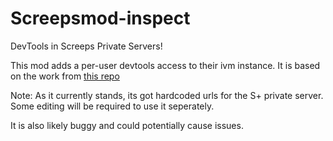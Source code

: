 # Screepsmod-inspect
DevTools in Screeps Private Servers!

This mod adds a per-user devtools access to their ivm instance. 
It is based on the work from [this repo](https://github.com/laverdet/screepsmod-inspector)

Note: As it currently stands, its got hardcoded urls for the S+ private server. 
Some editing will be required to use it seperately.

It is also likely buggy and could potentially cause issues.